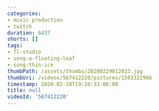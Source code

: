```yaml
---
categories:
- music production
- twitch
duration: 6437
shorts: []
tags:
- fl-studio
- song-a-floating-leaf
- song-thin-ice
thumbPath: /assets/thumbs/20200229012033.jpg
thumbUri: /videos/567412220/pictures/1583322966
timestamp: 2020-02-28T19:20:33-06:00
title: null
videoId: '567412220'
---
```

